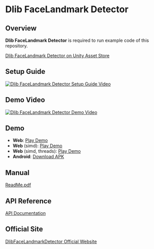 # Dlib FaceLandmark Detector

## Overview

**Dlib FaceLandmark Detector** is required to run example code of this repository.

[Dlib FaceLandmark Detector on Unity Asset Store](https://assetstore.unity.com/packages/tools/integration/dlib-facelandmark-detector-64314?aid=1011l4ehR)

## Setup Guide

[![Dlib FaceLandmark Detector Setup Guide Video](http://img.youtube.com/vi/xUw3LillWrs/0.jpg)](https://www.youtube.com/watch?v=xUw3LillWrs)

## Demo Video

[![Dlib FaceLandmark Detector Demo Video](http://img.youtube.com/vi/pwm66AC7lFk/0.jpg)](https://www.youtube.com/watch?v=pwm66AC7lFk)

## Demo

- **Web**: [Play Demo](https://enoxsoftware.github.io/DlibFaceLandmarkDetector/webgl_example/index.html)
- **Web** (simd): [Play Demo](https://enoxsoftware.github.io/DlibFaceLandmarkDetector/webgl_example_simd/index.html)
- **Web** (simd, threads): [Play Demo](https://enoxsoftware.github.io/DlibFaceLandmarkDetector/webgl_example_simd_threads/index.html)
- **Android**: [Download APK](https://github.com/EnoxSoftware/DlibFaceLandmarkDetector/releases)

## Manual

[ReadMe.pdf](/Assets/DlibFaceLandmarkDetector/ReadMe.pdf)

## API Reference

[API Documentation](https://enoxsoftware.github.io/DlibFaceLandmarkDetector/doc/html/annotated.html)

## Official Site

[DlibFaceLandmarkDetector Official Website](https://enoxsoftware.com/dlibfacelandmarkdetector/)
